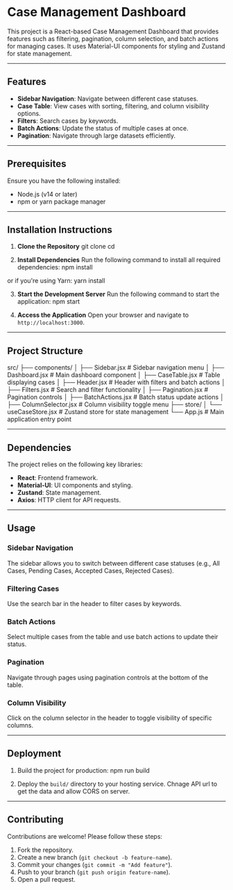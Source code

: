 # Case Management Dashboard

This project is a React-based Case Management Dashboard that provides features such as filtering, pagination, column selection, and batch actions for managing cases. It uses Material-UI components for styling and Zustand for state management.

---

## Features
- **Sidebar Navigation**: Navigate between different case statuses.
- **Case Table**: View cases with sorting, filtering, and column visibility options.
- **Filters**: Search cases by keywords.
- **Batch Actions**: Update the status of multiple cases at once.
- **Pagination**: Navigate through large datasets efficiently.

---

## Prerequisites
Ensure you have the following installed:
- Node.js (v14 or later)
- npm or yarn package manager

---

## Installation Instructions

1. **Clone the Repository**
git clone <repository-url>
cd <repository-folder>


2. **Install Dependencies**
Run the following command to install all required dependencies:
npm install

or if you're using Yarn:
yarn install

3. **Start the Development Server**
Run the following command to start the application:
npm start


4. **Access the Application**
Open your browser and navigate to `http://localhost:3000`.

---

## Project Structure

src/
├── components/
│ ├── Sidebar.jsx # Sidebar navigation menu
│ ├── Dashboard.jsx # Main dashboard component
│ ├── CaseTable.jsx # Table displaying cases
│ ├── Header.jsx # Header with filters and batch actions
│ ├── Filters.jsx # Search and filter functionality
│ ├── Pagination.jsx # Pagination controls
│ ├── BatchActions.jsx # Batch status update actions
│ ├── ColumnSelector.jsx # Column visibility toggle menu
├── store/
│ └── useCaseStore.jsx # Zustand store for state management
└── App.js # Main application entry point


---

## Dependencies

The project relies on the following key libraries:
- **React**: Frontend framework.
- **Material-UI**: UI components and styling.
- **Zustand**: State management.
- **Axios**: HTTP client for API requests.

---

## Usage

### Sidebar Navigation
The sidebar allows you to switch between different case statuses (e.g., All Cases, Pending Cases, Accepted Cases, Rejected Cases).

### Filtering Cases
Use the search bar in the header to filter cases by keywords.

### Batch Actions
Select multiple cases from the table and use batch actions to update their status.

### Pagination
Navigate through pages using pagination controls at the bottom of the table.

### Column Visibility
Click on the column selector in the header to toggle visibility of specific columns.

---


## Deployment

1. Build the project for production:
npm run build

2. Deploy the `build/` directory to your hosting service. Chnage API url to get the data and allow CORS on server.

---

## Contributing

Contributions are welcome! Please follow these steps:
1. Fork the repository.
2. Create a new branch (`git checkout -b feature-name`).
3. Commit your changes (`git commit -m "Add feature"`).
4. Push to your branch (`git push origin feature-name`).
5. Open a pull request.




